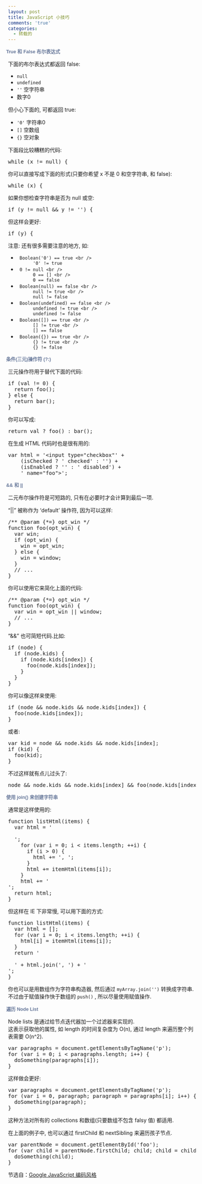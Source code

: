 ```yaml
---
layout: post
title: JavaScript 小技巧
comments: 'true'
categories:
  - 转载的
---
```

<div  id="Tips_and_Tricks__body" name="Tips_and_Tricks__body" class="stylepoint_body">
  <p class="">
    <span style="color: #667799; font-family: sans-serif; font-size: 90%; font-weight: bold; margin-left: -1%;">True 和 False 布尔表达式</span>
  </p>
  
  <p>
    下面的布尔表达式都返回 false:
  </p>
  
  <ul>
    <li>
      <code>null</code>
    </li>
    <li>
      <code>undefined</code>
    </li>
    <li>
      <code>''</code> 空字符串
    </li>
    <li>
      <code></code> 数字0
    </li>
  </ul>
  
  <p>
    但小心下面的, 可都返回 true:
  </p>
  
  <ul>
    <li>
      <code>'0'</code> 字符串0
    </li>
    <li>
      <code>[]</code> 空数组
    </li>
    <li>
      <code>{}</code> 空对象
    </li>
  </ul>
  
  <p>
    下面段比较糟糕的代码:
  </p>
  
  <div class="">
    <pre class="badcode">while (x != null) {</pre></p>
  </div>
  
  <p>
    你可以直接写成下面的形式(只要你希望 x 不是 0 和空字符串, 和 false):
  </p>
  
  <div class="">
    <pre>while (x) {</pre></p>
  </div>
  
  <p>
    如果你想检查字符串是否为 null 或空:
  </p>
  
  <div class="">
    <pre class="badcode">if (y != null &#038;&#038; y != '') {</pre></p>
  </div>
  
  <p>
    但这样会更好:
  </p>
  
  <div class="">
    <pre>if (y) {</pre></p>
  </div>
  
  <p>
    注意: 还有很多需要注意的地方, 如:
  </p>
  
  <ul>
    <li>
      <code> Boolean('0') == true &lt;br />
      '0' != true </code>
    </li>
    <li>
      <code> 0 != null &lt;br />
      0 == [] &lt;br />
      0 == false </code>
    </li>
    <li>
      <code> Boolean(null) == false &lt;br />
      null != true &lt;br />
      null != false </code>
    </li>
    <li>
      <code> Boolean(undefined) == false &lt;br />
      undefined != true &lt;br />
      undefined != false </code>
    </li>
    <li>
      <code> Boolean([]) == true &lt;br />
      [] != true &lt;br />
      [] == false </code>
    </li>
    <li>
      <code> Boolean({}) == true &lt;br />
      {} != true &lt;br />
      {} != false </code>
    </li>
  </ul>
  
  <p class="">
    <span style="color: #667799; font-family: sans-serif; font-size: 90%; font-weight: bold; margin-left: -1%;">条件(三元)操作符 (?:)</span>
  </p>
  
  <p>
    三元操作符用于替代下面的代码:
  </p>
  
  <div class="">
    <pre>if (val != 0) {
  return foo();
} else {
  return bar();
}</pre></p>
  </div>
  
  <p>
    你可以写成:
  </p>
  
  <div class="">
    <pre>return val ? foo() : bar();</pre></p>
  </div>
  
  <p>
    在生成 HTML 代码时也是很有用的:
  </p>
  
  <div class="">
    <pre>var html = '&lt;input type="checkbox"' +
    (isChecked ? ' checked' : '') +
    (isEnabled ? '' : ' disabled') +
    ' name="foo">';</pre></p>
  </div></p> 
  
  <p class="">
    <span style="color: #667799; font-family: sans-serif; font-size: 90%; font-weight: bold; margin-left: -1%;">&& 和 ||</span>
  </p>
  
  <p>
    二元布尔操作符是可短路的, 只有在必要时才会计算到最后一项.
  </p>
  
  <p>
    &#8220;||&#8221; 被称作为 &#8216;default&#8217; 操作符, 因为可以这样:
  </p>
  
  <div class="">
    <pre class="badcode">/** @param {*=} opt_win */
function foo(opt_win) {
  var win;
  if (opt_win) {
    win = opt_win;
  } else {
    win = window;
  }
  // ...
}</pre></p>
  </div>
  
  <p>
    你可以使用它来简化上面的代码:
  </p>
  
  <div class="">
    <pre>/** @param {*=} opt_win */
function foo(opt_win) {
  var win = opt_win || window;
  // ...
}</pre></p>
  </div>
  
  <p>
    &#8220;&&&#8221; 也可简短代码.比如:
  </p>
  
  <div class="">
    <pre class="badcode">if (node) {
  if (node.kids) {
    if (node.kids[index]) {
      foo(node.kids[index]);
    }
  }
}</pre></p>
  </div>
  
  <p>
    你可以像这样来使用:
  </p>
  
  <div class="">
    <pre>if (node &#038;&#038; node.kids &#038;&#038; node.kids[index]) {
  foo(node.kids[index]);
}</pre></p>
  </div>
  
  <p>
    或者:
  </p>
  
  <div class="">
    <pre>var kid = node &#038;&#038; node.kids &#038;&#038; node.kids[index];
if (kid) {
  foo(kid);
}</pre></p>
  </div>
  
  <p>
    不过这样就有点儿过头了:
  </p>
  
  <div class="">
    <pre class="badcode">node &#038;&#038; node.kids &#038;&#038; node.kids[index] &#038;&#038; foo(node.kids[index]);</pre></p>
  </div></p> 
  
  <p class="">
    <span style="color: #667799; font-family: sans-serif; font-size: 90%; font-weight: bold; margin-left: -1%;">使用 join() 来创建字符串</span>
  </p>
  
  <p>
    通常是这样使用的:
  </p>
  
  <div class="">
    <pre class="badcode">function listHtml(items) {
  var html = '<div class="foo">
  ';
    for (var i = 0; i &lt; items.length; ++i) {
      if (i > 0) {
        html += ', ';
      }
      html += itemHtml(items[i]);
    }
    html += '
</div>';
  return html;
}</pre></p>
  </div>
  
  <p>
    但这样在 IE 下非常慢, 可以用下面的方式:
  </p>
  
  <div class="">
    <pre>function listHtml(items) {
  var html = [];
  for (var i = 0; i &lt; items.length; ++i) {
    html[i] = itemHtml(items[i]);
  }
  return '<div class="foo">
  ' + html.join(', ') + '
</div>';
}</pre></p>
  </div>
  
  <p>
    你也可以是用数组作为字符串构造器, 然后通过 <code>myArray.join('')</code> 转换成字符串. 不过由于赋值操作快于数组的 <code>push()</code> , 所以尽量使用赋值操作.
  </p></p> 
  
  <p class="">
    <span style="color: #667799; font-family: sans-serif; font-size: 90%; font-weight: bold; margin-left: -1%;">遍历 Node List</span>
  </p>
  
  <p>
    Node lists 是通过给节点迭代器加一个过滤器来实现的.<br /> 这表示获取他的属性, 如 length 的时间复杂度为 O(n), 通过 length 来遍历整个列表需要 O(n^2).
  </p>
  
  <div class="">
    <pre class="badcode">var paragraphs = document.getElementsByTagName('p');
for (var i = 0; i &lt; paragraphs.length; i++) {
  doSomething(paragraphs[i]);
}</pre></p>
  </div>
  
  <p>
    这样做会更好:
  </p>
  
  <div class="">
    <pre>var paragraphs = document.getElementsByTagName('p');
for (var i = 0, paragraph; paragraph = paragraphs[i]; i++) {
  doSomething(paragraph);
}</pre></p>
  </div>
  
  <p>
    这种方法对所有的 collections 和数组(只要数组不包含 falsy 值) 都适用.
  </p>
  
  <p>
    在上面的例子中, 也可以通过 firstChild 和 nextSibling 来遍历孩子节点.
  </p>
  
  <div class="">
    <pre>var parentNode = document.getElementById('foo');
for (var child = parentNode.firstChild; child; child = child.nextSibling) {
  doSomething(child);
}</pre></p>
  </div></p>
</div>

节选自：[Google JavaScript 编码风格][1]

 [1]: http://alloyteam.github.io/JX/doc/specification/google-javascript.xml